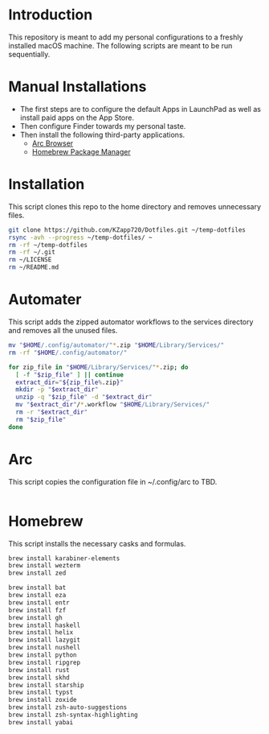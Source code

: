 # Introduction
This repository is meant to add my personal configurations to a freshly installed macOS machine. 
The following scripts are meant to be run sequentially.


# Manual Installations
- The first steps are to configure the default Apps in LaunchPad as well as install paid apps on the App Store.
- Then configure Finder towards my personal taste.
- Then install the following third-party applications.
	- [Arc Browser](https://arc.net/)
	- [Homebrew Package Manager](https://brew.sh/)


# Installation
This script clones this repo to the home directory and removes unnecessary files.
```sh
git clone https://github.com/KZapp720/Dotfiles.git ~/temp-dotfiles
rsync -avh --progress ~/temp-dotfiles/ ~
rm -rf ~/temp-dotfiles
rm -rf ~/.git
rm ~/LICENSE
rm ~/README.md
```


# Automater
This script adds the zipped automator workflows to the services directory and removes all the unused files.
```sh
mv "$HOME/.config/automator/"*.zip "$HOME/Library/Services/"
rm -rf "$HOME/.config/automator/"

for zip_file in "$HOME/Library/Services/"*.zip; do
  [ -f "$zip_file" ] || continue
  extract_dir="${zip_file%.zip}"
  mkdir -p "$extract_dir"
  unzip -q "$zip_file" -d "$extract_dir"
  mv "$extract_dir"/*.workflow "$HOME/Library/Services/"
  rm -r "$extract_dir"
  rm "$zip_file"
done
```


# Arc
This script copies the configuration file in ~/.config/arc to TBD.
```sh

```


# Homebrew
This script installs the necessary casks and formulas.
```sh
brew install karabiner-elements
brew install wezterm
brew install zed

brew install bat
brew install eza
brew install entr
brew install fzf
brew install gh
brew install haskell
brew install helix
brew install lazygit
brew install nushell
brew install python
brew install ripgrep
brew install rust
brew install skhd
brew install starship
brew install typst
brew install zoxide
brew install zsh-auto-suggestions
brew install zsh-syntax-highlighting
brew install yabai
```
